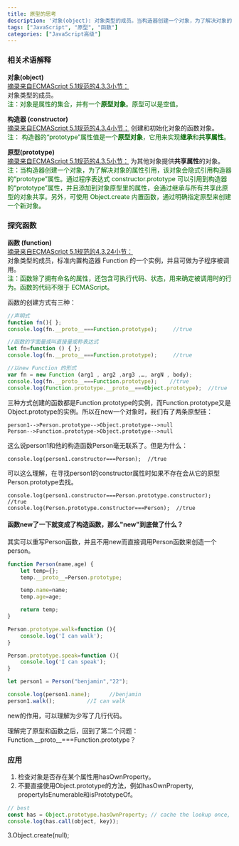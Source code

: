```yaml
---
title: 原型的思考
description: '对象(object): 对象类型的成员。当构造器创建一个对象，为了解决对象的属性引用，该对象会隐式引用构造器的“prototype”属性。通过程序表达式 constructor.prototype 可以引用到构造器的“prototype”属性，并且添加到对象原型里的属性，会通过继承与所有共享此原型的对象共享。另外，可使用 Object.create 内置函数，通过明确指定原型来创建一个新对象......'
tags: ["JavaScript", "原型", "函数"]
categories: ["JavaScript高级"]
---
```


### 相关术语解释

**对象(object)**<br>
[摘录来自ECMAScript 5.1规范的4.3.3小节：](http://yanhaijing.com/es5/#14)<br>
对象类型的成员。<br>
<font color="#006600">注：对象是属性的集合，并有一个**原型对象**。原型可以是空值。</font>

**构造器 (constructor)**<br>
[摘录来自ECMAScript 5.1规范的4.3.4小节：](http://yanhaijing.com/es5/#14)
创建和初始化对象的函数对象。<br>
<font color="#006600">注： 构造器的“prototype”属性值是一个**原型对象**，它用来实现**继承**和**共享属性**。</font>

**原型(prototype)**<br>
[摘录来自ECMAScript 5.1规范的4.3.5小节：](http://yanhaijing.com/es5/#14)
为其他对象提供**共享属性**的对象。<br>
<font color="#006600">注：当构造器创建一个对象，为了解决对象的属性引用，该对象会隐式引用构造器的“prototype”属性。通过程序表达式 constructor.prototype 可以引用到构造器的“prototype”属性，并且添加到对象原型里的属性，会通过继承与所有共享此原型的对象共享。另外，可使用 Object.create 内置函数，通过明确指定原型来创建一个新对象。</font>



### 探究函数

**函数 (function)**<br>
[摘录来自ECMAScript 5.1规范的4.3.24小节：](http://yanhaijing.com/es5/#14)<br>
对象类型的成员，标准内置构造器 Function 的一个实例，并且可做为子程序被调用。<br>
<font color="#006600">注：函数除了拥有命名的属性，还包含可执行代码、状态，用来确定被调用时的行为。函数的代码不限于 ECMAScript。</font>

函数的创建方式有三种：
``` javascript
//声明式
function fn(){ };
console.log(fn.__proto__===Function.prototype);     //true

//函数的字面量或叫直接量或称表达式
let fn=function () { };
console.log(fn.__proto__===Function.prototype);     //true

//以new Function 的形式
var fn = new Function (arg1 , arg2 ,arg3 ,…, argN , body); 
console.log(fn.__proto__===Function.prototype);    //true
console.log(Function.prototype.__proto__===Object.prototype);  //true
```
三种方式创建的函数都是Function.prototype的实例，而Function.prototype又是Object.prototype的实例。所以在new一个对象时，我们有了两条原型链：
```
person1-->Person.prototype-->Object.prototype-->null
Person-->Function.prototype->Object.prototype-->null
```
这么说person1和他的构造函数Person毫无联系了。但是为什么：
```
console.log(person1.constructor===Person);  //true
```
可以这么理解，在寻找person1的constructor属性时如果不存在会从它的原型Person.prototype去找。
```
console.log(person1.constructor===Person.prototype.constructor);  //true
console.log(Person.prototype.constructor===Person);  //true
```


#### 函数new了一下就变成了构造函数，那么"new"到底做了什么？
其实可以重写Person函数，并且不用new而直接调用Person函数来创造一个person。
``` js
function Person(name,age) {
    let temp={};
    temp.__proto__=Person.prototype;

    temp.name=name;
    temp.age=age;

    return temp;
}

Person.prototype.walk=function (){
    console.log('I can walk');
}

Person.prototype.speak=function (){
    console.log('I can speak');
}

let person1 = Person("benjamin","22");

console.log(person1.name);      //benjamin
person1.walk();          //I can walk  
```
new的作用，可以理解为少写了几行代码。

理解完了原型和函数之后，回到了第二个问题：Function.\_\_proto\_\_===Function.prototype？


### 应用
1. 检查对象是否存在某个属性用hasOwnProperty。
2. 不要直接使用Object.prototype的方法，例如hasOwnProperty, propertyIsEnumerable和isPrototypeOf。
``` js
// best
const has = Object.prototype.hasOwnProperty; // cache the lookup once, in module scope.
console.log(has.call(object, key));
```
3.Object.create(null);






























